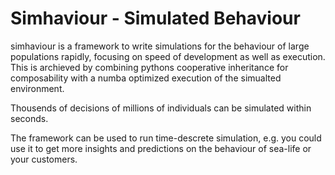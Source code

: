 
Simhaviour - Simulated Behaviour
===============================

simhaviour is a framework to write simulations for the behaviour of large
populations rapidly, focusing on speed of development as well as execution.
This is archieved by combining pythons cooperative inheritance for composability
with a numba optimized execution of the simualted environment. 

  Thousends of decisions of millions of individuals 
  can be simulated within seconds.

The framework can be used to run time-descrete simulation, e.g. you could use
it to get more insights and predictions on the behaviour of sea-life or your
customers.

